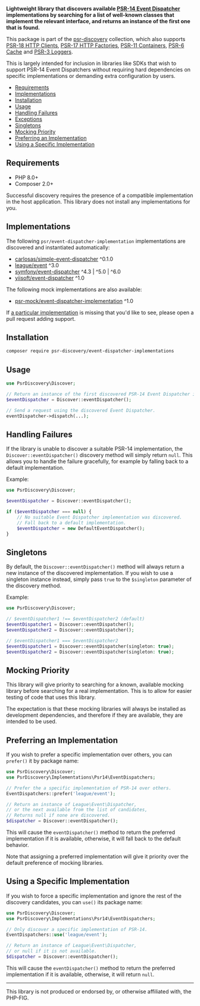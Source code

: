**Lightweight library that discovers available [PSR-14 Event Dispatcher](https://www.php-fig.org/psr/psr-14/) implementations by searching for a list of well-known classes that implement the relevant interface, and returns an instance of the first one that is found.**

This package is part of the [psr-discovery](https://github.com/psr-discovery/discovery) collection, which also supports [PSR-18 HTTP Clients](https://github.com/psr-discovery/http-client-implementations), [PSR-17 HTTP Factories](https://github.com/psr-discovery/http-factory-implementations), [PSR-11 Containers](https://github.com/psr-discovery/container-implementations), [PSR-6 Cache](https://github.com/psr-discovery/cache-implementations) and [PSR-3 Loggers](https://github.com/psr-discovery/log-implementations).

This is largely intended for inclusion in libraries like SDKs that wish to support PSR-14 Event Dispatchers without requiring hard dependencies on specific implementations or demanding extra configuration by users.

-   [Requirements](#requirements)
-   [Implementations](#implementations)
-   [Installation](#installation)
-   [Usage](#usage)
-   [Handling Failures](#handling-failures)
-   [Exceptions](#exceptions)
-   [Singletons](#singletons)
-   [Mocking Priority](#mocking-priority)
-   [Preferring an Implementation](#preferring-an-implementation)
-   [Using a Specific Implementation](#using-a-specific-implementation)

## Requirements

-   PHP 8.0+
-   Composer 2.0+

Successful discovery requires the presence of a compatible implementation in the host application. This library does not install any implementations for you.

## Implementations

The following `psr/event-dispatcher-implementation` implementations are discovered and instantiated automatically:

-   [carlosas/simple-event-dispatcher](https://github.com/carlosas/simple-event-dispatcher) ^0.1.0
-   [league/event](https://github.com/thephpleague/event) ^3.0
-   [symfony/event-dispatcher](https://github.com/symfony/event-dispatcher) ^4.3 | ^5.0 | ^6.0
-   [yiisoft/event-dispatcher](https://github.com/yiisoft/event-dispatcher) ^1.0

The following mock implementations are also available:

-   [psr-mock/event-dispatcher-implementation](https://github.com/psr-mock/event-dispatcher-implementation) ^1.0

If [a particular implementation](https://packagist.org/providers/psr/event-dispatcher-implementation) is missing that you'd like to see, please open a pull request adding support.

## Installation

```bash
composer require psr-discovery/event-dispatcher-implementations
```

## Usage

```php
use PsrDiscovery\Discover;

// Return an instance of the first discovered PSR-14 Event Dispatcher implementation.
$eventDispatcher = Discover::eventDispatcher();

// Send a request using the discovered Event Dispatcher.
eventDispatcher->dispatch(...);
```

## Handling Failures

If the library is unable to discover a suitable PSR-14 implementation, the `Discover::eventDispatcher()` discovery method will simply return `null`. This allows you to handle the failure gracefully, for example by falling back to a default implementation.

Example:

```php
use PsrDiscovery\Discover;

$eventDispatcher = Discover::eventDispatcher();

if ($eventDispatcher === null) {
    // No suitable Event Dispatcher implementation was discovered.
    // Fall back to a default implementation.
    $eventDispatcher = new DefaultEventDispatcher();
}
```

## Singletons

By default, the `Discover::eventDispatcher()` method will always return a new instance of the discovered implementation. If you wish to use a singleton instance instead, simply pass `true` to the `$singleton` parameter of the discovery method.

Example:

```php
use PsrDiscovery\Discover;

// $eventDispatcher1 !== $eventDispatcher2 (default)
$eventDispatcher1 = Discover::eventDispatcher();
$eventDispatcher2 = Discover::eventDispatcher();

// $eventDispatcher1 === $eventDispatcher2
$eventDispatcher1 = Discover::eventDispatcher(singleton: true);
$eventDispatcher2 = Discover::eventDispatcher(singleton: true);
```

## Mocking Priority

This library will give priority to searching for a known, available mocking library before searching for a real implementation. This is to allow for easier testing of code that uses this library.

The expectation is that these mocking libraries will always be installed as development dependencies, and therefore if they are available, they are intended to be used.

## Preferring an Implementation

If you wish to prefer a specific implementation over others, you can `prefer()` it by package name:

```php
use PsrDiscovery\Discover;
use PsrDiscovery\Implementations\Psr14\EventDispatchers;

// Prefer the a specific implementation of PSR-14 over others.
EventDispatchers::prefer('league/event');

// Return an instance of League\Event\Dispatcher,
// or the next available from the list of candidates,
// Returns null if none are discovered.
$dispatcher = Discover::eventDispatcher();
```

This will cause the `eventDispatcher()` method to return the preferred implementation if it is available, otherwise, it will fall back to the default behavior.

Note that assigning a preferred implementation will give it priority over the default preference of mocking libraries.

## Using a Specific Implementation

If you wish to force a specific implementation and ignore the rest of the discovery candidates, you can `use()` its package name:

```php
use PsrDiscovery\Discover;
use PsrDiscovery\Implementations\Psr14\EventDispatchers;

// Only discover a specific implementation of PSR-14.
EventDispatchers::use('league/event');

// Return an instance of League\Event\Dispatcher,
// or null if it is not available.
$dispatcher = Discover::eventDispatcher();
```

This will cause the `eventDispatcher()` method to return the preferred implementation if it is available, otherwise, it will return `null`.

---

This library is not produced or endorsed by, or otherwise affiliated with, the PHP-FIG.

